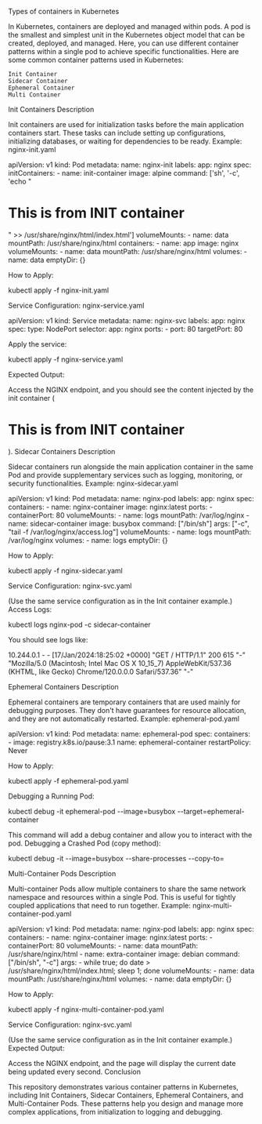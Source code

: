 Types of containers in Kubernetes

In Kubernetes, containers are deployed and managed within pods. A pod is the smallest and simplest unit in the Kubernetes object model that can be created, deployed, and managed. Here, you can use different container patterns within a single pod to achieve specific functionalities. Here are some common container patterns used in Kubernetes:

    Init Container
    Sidecar Container
    Ephemeral Container
    Multi Container


Init Containers
Description

Init containers are used for initialization tasks before the main application containers start. These tasks can include setting up configurations, initializing databases, or waiting for dependencies to be ready.
Example: nginx-init.yaml

apiVersion: v1
kind: Pod
metadata:
  name: nginx-init
  labels:
    app: nginx
spec:
  initContainers:
    - name: init-container
      image: alpine
      command: ['sh', '-c', 'echo "<h1>This is from INIT container</h1>" >> /usr/share/nginx/html/index.html']
      volumeMounts:
        - name: data
          mountPath: /usr/share/nginx/html
  containers:
    - name: app
      image: nginx
      volumeMounts:
        - name: data
          mountPath: /usr/share/nginx/html
  volumes:
    - name: data
      emptyDir: {}

How to Apply:

kubectl apply -f nginx-init.yaml

Service Configuration: nginx-service.yaml

apiVersion: v1
kind: Service
metadata:
  name: nginx-svc
  labels:
    app: nginx
spec:
  type: NodePort
  selector:
    app: nginx
  ports:
    - port: 80
      targetPort: 80

Apply the service:

kubectl apply -f nginx-service.yaml

Expected Output:

Access the NGINX endpoint, and you should see the content injected by the init container (<h1>This is from INIT container</h1>).
Sidecar Containers
Description

Sidecar containers run alongside the main application container in the same Pod and provide supplementary services such as logging, monitoring, or security functionalities.
Example: nginx-sidecar.yaml

apiVersion: v1
kind: Pod
metadata:
  name: nginx-pod
  labels:
    app: nginx
spec:
  containers:
    - name: nginx-container
      image: nginx:latest
      ports:
        - containerPort: 80
      volumeMounts:
        - name: logs
          mountPath: /var/log/nginx
    - name: sidecar-container
      image: busybox
      command: ["/bin/sh"]
      args: ["-c", "tail -f /var/log/nginx/access.log"]
      volumeMounts:
        - name: logs
          mountPath: /var/log/nginx
  volumes:
    - name: logs
      emptyDir: {}

How to Apply:

kubectl apply -f nginx-sidecar.yaml

Service Configuration: nginx-svc.yaml

(Use the same service configuration as in the Init container example.)
Access Logs:

kubectl logs nginx-pod -c sidecar-container

You should see logs like:

10.244.0.1 - - [17/Jan/2024:18:25:02 +0000] "GET / HTTP/1.1" 200 615 "-" "Mozilla/5.0 (Macintosh; Intel Mac OS X 10_15_7) AppleWebKit/537.36 (KHTML, like Gecko) Chrome/120.0.0.0 Safari/537.36" "-"

Ephemeral Containers
Description

Ephemeral containers are temporary containers that are used mainly for debugging purposes. They don't have guarantees for resource allocation, and they are not automatically restarted.
Example: ephemeral-pod.yaml

apiVersion: v1
kind: Pod
metadata:
  name: ephemeral-pod
spec:
  containers:
    - image: registry.k8s.io/pause:3.1
      name: ephemeral-container
  restartPolicy: Never

How to Apply:

kubectl apply -f ephemeral-pod.yaml

Debugging a Running Pod:

kubectl debug -it ephemeral-pod --image=busybox --target=ephemeral-container

This command will add a debug container and allow you to interact with the pod.
Debugging a Crashed Pod (copy method):

kubectl debug <ORIGINAL-POD> -it --image=busybox --share-processes --copy-to=<NEW-DEBUG-POD>

Multi-Container Pods
Description

Multi-container Pods allow multiple containers to share the same network namespace and resources within a single Pod. This is useful for tightly coupled applications that need to run together.
Example: nginx-multi-container-pod.yaml

apiVersion: v1
kind: Pod
metadata:
  name: nginx-pod
  labels:
    app: nginx
spec:
  containers:
    - name: nginx-container
      image: nginx:latest
      ports:
        - containerPort: 80
      volumeMounts:
        - name: data
          mountPath: /usr/share/nginx/html
    - name: extra-container
      image: debian
      command: ["/bin/sh", "-c"]
      args:
        - while true; do
            date > /usr/share/nginx/html/index.html;
            sleep 1;
          done
      volumeMounts:
        - name: data
          mountPath: /usr/share/nginx/html
  volumes:
    - name: data
      emptyDir: {}

How to Apply:

kubectl apply -f nginx-multi-container-pod.yaml

Service Configuration: nginx-svc.yaml

(Use the same service configuration as in the Init container example.)
Expected Output:

Access the NGINX endpoint, and the page will display the current date being updated every second.
Conclusion

This repository demonstrates various container patterns in Kubernetes, including Init Containers, Sidecar Containers, Ephemeral Containers, and Multi-Container Pods. These patterns help you design and manage more complex applications, from initialization to logging and debugging.
